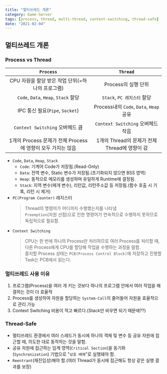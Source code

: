 ```yaml
---
title: "멀티쓰레드 개론"
category: Game-Server
tags: [process, thread, multi-thread, context-switching, thread-safe]
date: "2021-02-04"
---
```


## 멀티쓰레드 개론

### Process vs Thread

|                          `Process`                          |                   `Thread`                    |
| :---------------------------------------------------------: | :-------------------------------------------: |
|      CPU 자원을 할당 받은 작업 단위(=하나의 프로그램)       |              Process의 실행 단위              |
|            `Code`, `Data`, `Heap`, `Stack` 할당             |          `Stack`, `PC 레지스터` 할당          |
|               IPC 통신 필요(`Pipe`, `Socket`)               |    Process내의 `Code`, `Data`, `Heap` 공유    |
|               `Context Switching` 오버헤드 큼               |       `Context Switching` 오버헤드 작음       |
| 1개의 Process 문제가 전체 Process에 영향이 모두 가지는 않음 | 1개의 Thread의 문제가 전체 Thread에 영향이 감 |

- `Code`, `Data`, `Heap`, `Stack`
  - `Code`: 기계어 Code가 저장됨.(Read-Only)
  - `Data`: 전역 변수, Static 변수가 저장됨.(초기화되지 않으면 BSS 영역)
  - `Heap`: 동적으로 메모리를 생성하며 유일하게 Runtime에 결정됨.
  - `Stack`: 지역 변수(매개 변수), 리턴값, 리턴주소값 등 저장됨.(함수 호출 시 기록, 리턴 시 제거)
- `PC(Program Counter)` 레지스터
  > Thread의 명령어가 어디까지 수행했는지를 나타냄  
  > `Preemption`(자원 선점)으로 인한 명령어가 연속적으로 수행하지 못하므로 독립적으로 필요함.
- `Context Switching`
  > CPU는 한 번에 하나의 Process만 처리하므로 여러 Process를 처리할 때, 다른 Process에게 CPU를 할당해 작업을 수행하는 과정을 말함.  
  > 중지할 Process 상태는 `PCB(Process Control Block)`에 저장하고 진행할 Task는 PCB에서 읽는다.

### 멀티쓰레드 사용 이유

1. 프로그램(Process)을 여러 개 키는 것보다 하나의 프로그램 안에서 여러 작업을 해결하는 것이 더 효율적
2. Process를 생성하여 자원을 할당하는 `System-Call`이 줄어들어 자원을 효율적으로 관리 가능
3. Context Switching 비용이 적고 빠르다.(Stack만 비우면 되기 때문에??)

### Thread-Safe

- 멀티쓰레드 환경에서 여러 스레드가 동시에 하나의 객체 및 변수 등 공유 자원에 접근할 때, 의도한 대로 동작하는 것을 말함.
- 공유 자원에 접근하는 임계 영역(`Critical Section`)을 동기화(`Synchronization`) 기법으로 "`상호 배제`"로 실행돼야 함.
- `Reentrant`(재진입성)해야 함.(여러 Thread가 동시에 접근해도 항상 같은 실행 결과를 보장)
